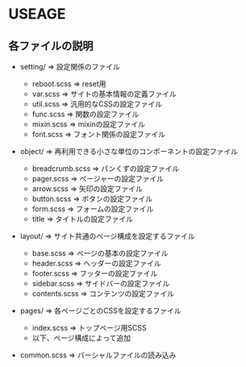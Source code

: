 # USEAGE

## 各ファイルの説明
- setting/ => 設定関係のファイル
  * reboot.scss => reset用
  * var.scss => サイトの基本情報の定義ファイル
  * util.scss => 汎用的なCSSの設定ファイル
  * func.scss => 関数の設定ファイル
  * mixin.scss => mixinの設定ファイル
  * font.scss => フォント関係の設定ファイル

- object/ => 再利用できる小さな単位のコンポーネントの設定ファイル
  * breadcrumb.scss => パンくずの設定ファイル
  * pager.scss => ページャーの設定ファイル
  * arrow.scss => 矢印の設定ファイル
  * button.scss => ボタンの設定ファイル
  * form.scss => フォームの設定ファイル
  * title => タイトルの設定ファイル

- layout/ => サイト共通のページ構成を設定するファイル
  * base.scss => ページの基本の設定ファイル
  * header.scss => ヘッダーの設定ファイル
  * footer.scss => フッターの設定ファイル
  * sidebar.scss => サイドバーの設定ファイル
  * contents.scss => コンテンツの設定ファイル

- pages/ => 各ページごとのCSSを設定するファイル
  * index.scss => トップページ用SCSS
  * 以下、ページ構成によって追加


- common.scss => パーシャルファイルの読み込み
